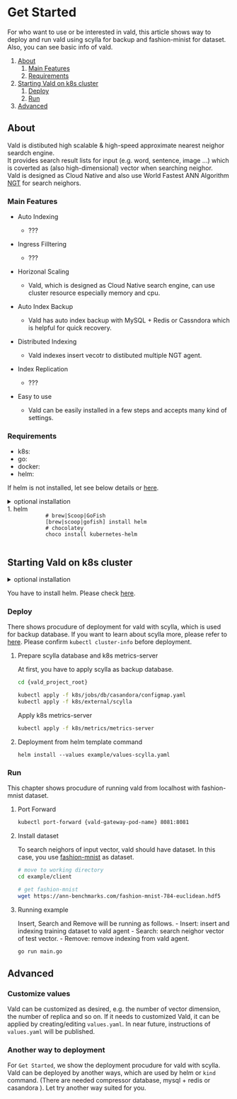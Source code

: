 # Get Started

For who want to use or be interested in vald, this article shows way to deploy and run vald using scylla for backup and fashion-minist for dataset.
Also, you can see basic info of vald.

1. [About](#About)
    1. [Main Features](#Main-Features)
    2. [Requirements](#Requirements)
2. [Starting Vald on k8s cluster](#Starting-Vald-on-k8s-cluster)
    1. [Deploy](#Deploy)
    2. [Run](#Run)
3. [Advanced](#Advanced)

## About

Vald is distibuted high scalable & high-speed approximate nearest neighor seardch engine.<br>
It provides search result lists for input (e.g. word, sentence, image ...) which is coverted as (also high-dimensional) vector when searching neighor.<br>
Vald is designed as Cloud Native and also use World Fastest ANN Algorithm [NGT](https://github.com/yahoojapan/NGT) for search neighors.

### Main Features

- Auto Indexing
    - ???

- Ingress Filltering
    - ???

- Horizonal Scaling
    - Vald, which is designed as Cloud Native search engine, can use cluster resource especially memory and cpu.

- Auto Index Backup
    - Vald has auto index backup with MySQL + Redis or Cassndora which is helpful for quick recovery.

- Distributed Indexing
    - Vald indexes insert vecotr to distibuted multiple NGT agent. 

- Index Replication
    - ???

- Easy to use
    - Vald can be easily installed in a few steps and accepts many kind of settings.

### Requirements

- k8s: 
- go:
- docker:
- helm: 

If helm is not installed, let see below details or [here](https://github.com/helm/helm#install).

<details>
    <summary>optional installation</summray>
    <div>
        1. helm
            <code>
            # brew|Scoop|GoFish
            [brew|scoop|gofish] install helm
            # chocolatey
            choco install kubernetes-helm
            </code>
    </div>
</details>

## Starting Vald on k8s cluster

<details>
    <summary>optional installation</summary>
    <div>kind</div>
</details>

You have to install helm. Please check [here](https://github.com/helm/helm#install).

### Deploy

There shows procudure of deployment for vald with scylla, which is used for backup database.
If you want to learn about scylla more, please refer to [here](https://www.scylladb.com/).
Please confirm `kubectl cluster-info` before deployment.

1. Prepare scylla database and k8s metrics-server

    At first, you have to apply scylla as backup database.

    ```bash
    cd {vald_project_root}
    
    kubectl apply -f k8s/jobs/db/casandora/configmap.yaml
    kubectl apply -f k8s/external/scylla
    ```

    Apply k8s metrics-server

    ```bash
    kubectl apply -f k8s/metrics/metrics-server
    ```

2. Deployment from helm template command

    ```
    helm install --values example/values-scylla.yaml
    ```

### Run

This chapter shows procudure of running vald from localhost with fashion-mnist dataset.

1. Port Forward

    ```bash
    kubectl port-forward {vald-gateway-pod-name} 8081:8081
    ```

2. Install dataset

    To search neighors of input vector, vald should have dataset.
    In this case, you use [fashion-mnist](https://github.com/erikbern/ann-benchmarks) as dataset.

    ```bash
    # move to working directory
    cd example/client
    
    # get fashion-mnist
    wget https://ann-benchmarks.com/fashion-mnist-784-euclidean.hdf5
    ```

3. Running example

    Insert, Search and Remove will be running as follows.
        - Insert: insert and indexing training dataset to vald agent
        - Search: search neighor vector of test vector.
        - Remove: remove indexing from vald agent.

    ```bash
    go run main.go
    ```

## Advanced

### Customize values

Vald can be customized as desired, e.g. the number of vector dimension, the number of replica and so on.
If it needs to customized Vald, it can be applied by creating/editing `values.yaml`.
In near future, instructions of `values.yaml` will be published.

### Another way to deployment

For `Get Started`, we show the deployment procudure for vald with scylla.
Vald can be deployed by another ways, which are used by helm or `kind` command. (There are needed compressor database, mysql + redis or casandora ).
Let try another way suited for you.

